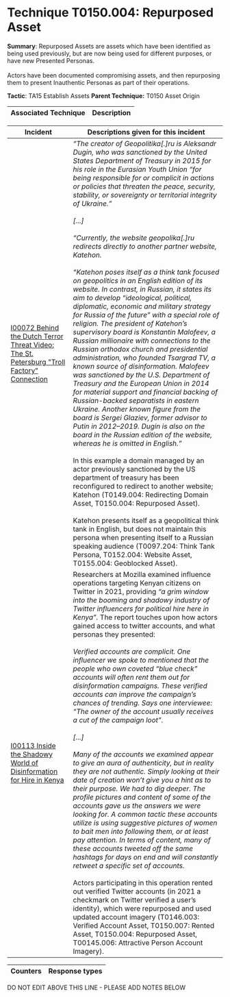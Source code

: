 # Technique T0150.004: Repurposed Asset

**Summary**: Repurposed Assets are assets which have been identified as being used previously, but are now being used for different purposes, or have new Presented Personas.<br><br>Actors have been documented compromising assets, and then repurposing them to present Inauthentic Personas as part of their operations.

**Tactic**: TA15 Establish Assets            **Parent Technique:** T0150 Asset Origin


| Associated Technique | Description |
| --------- | ------------------------- |



| Incident | Descriptions given for this incident |
| -------- | -------------------- |
| [I00072 Behind the Dutch Terror Threat Video: The St. Petersburg "Troll Factory" Connection](../../generated_pages/incidents/I00072.md) | <I>“The creator of Geopolitika[.]ru is Aleksandr Dugin, who was sanctioned by the United States Department of Treasury in 2015 for his role in the Eurasian Youth Union “for being responsible for or complicit in actions or policies that threaten the peace, security, stability, or sovereignty or territorial integrity of Ukraine.”<br><br> [...]<br><br> “Currently, the website geopolika[.]ru redirects directly to another partner website, Katehon.<br><br> “Katehon poses itself as a think tank focused on geopolitics in an English edition of its website. In contrast, in Russian, it states its aim to develop “ideological, political, diplomatic, economic and military strategy for Russia of the future” with a special role of religion. The president of Katehon’s supervisory board is Konstantin Malofeev, a Russian millionaire with connections to the Russian orthodox church and presidential administration, who founded Tsargrad TV, a known source of disinformation. Malofeev was sanctioned by the U.S. Department of Treasury and the European Union in 2014 for material support and financial backing of Russian-backed separatists in eastern Ukraine. Another known figure from the board is Sergei Glaziev, former advisor to Putin in 2012–2019. Dugin is also on the board in the Russian edition of the website, whereas he is omitted in English.”</i><br><br>In this example a domain managed by an actor previously sanctioned by the US department of treasury has been reconfigured to redirect to another website; Katehon (T0149.004: Redirecting Domain Asset, T0150.004: Repurposed Asset).<br><br> Katehon presents itself as a geopolitical think tank in English, but does not maintain this persona when presenting itself to a Russian speaking audience (T0097.204: Think Tank Persona, T0152.004: Website Asset, T0155.004: Geoblocked Asset). |
| [I00113 Inside the Shadowy World of Disinformation for Hire in Kenya](../../generated_pages/incidents/I00113.md) | Researchers at Mozilla examined influence operations targeting Kenyan citizens on Twitter in 2021, providing <i>“a grim window into the booming and shadowy industry of Twitter influencers for political hire here in Kenya”.</i> The report touches upon how actors gained access to twitter accounts, and what personas they presented:<br><br><i>Verified accounts are complicit. One influencer we spoke to mentioned that the people who own coveted “blue check” accounts will often rent them out for disinformation campaigns. These verified accounts can improve the campaign’s chances of trending. Says one interviewee: “The owner of the account usually receives a cut of the campaign loot”.<br><br>[...]<br><br>Many of the accounts we examined appear to give an aura of authenticity, but in reality they are not authentic. Simply looking at their date of creation won’t give you a hint as to their purpose. We had to dig deeper. The profile pictures and content of some of the accounts gave us the answers we were looking for. A common tactic these accounts utilize is using suggestive pictures of women to bait men into following them, or at least pay attention. In terms of content, many of these accounts tweeted off the same hashtags for days on end and will constantly retweet a specific set of accounts.</i><br><br>Actors participating in this operation rented out verified Twitter accounts (in 2021 a checkmark on Twitter verified a user’s identity), which were repurposed and used updated account imagery (T0146.003: Verified Account Asset, T0150.007: Rented Asset, T0150.004: Repurposed Asset, T00145.006: Attractive Person Account Imagery). |



| Counters | Response types |
| -------- | -------------- |


DO NOT EDIT ABOVE THIS LINE - PLEASE ADD NOTES BELOW